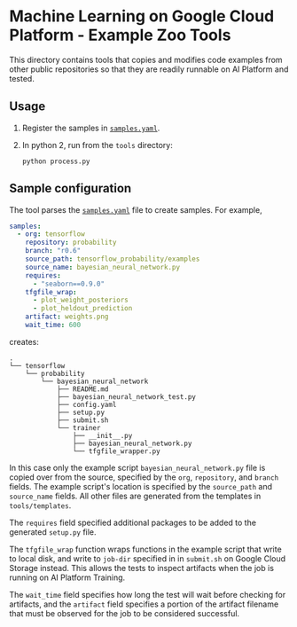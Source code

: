 # Machine Learning on Google Cloud Platform - Example Zoo Tools

This directory contains tools that copies and modifies code examples from other public repositories so that they are readily runnable on AI Platform and tested.

## Usage

1. Register the samples in [`samples.yaml`](samples.yaml).

1. In python 2, run from the `tools` directory:

	```
	python process.py
	```

## Sample configuration

The tool parses the [`samples.yaml`](samples.yaml) file to create samples.  For example,

```yaml
samples:
  - org: tensorflow
    repository: probability
    branch: "r0.6"
    source_path: tensorflow_probability/examples
    source_name: bayesian_neural_network.py
    requires:
      - "seaborn==0.9.0"
    tfgfile_wrap:
      - plot_weight_posteriors
      - plot_heldout_prediction
    artifact: weights.png
    wait_time: 600
```

creates:

```
.
└── tensorflow
    └── probability
        └── bayesian_neural_network
            ├── README.md
            ├── bayesian_neural_network_test.py
            ├── config.yaml
            ├── setup.py
            ├── submit.sh
            └── trainer
                ├── __init__.py
                ├── bayesian_neural_network.py
                └── tfgfile_wrapper.py
```

In this case only the example script `bayesian_neural_network.py` file is copied over from the source, specified by the `org`, `repository`, and `branch` fields.  The example script's location is specified by the `source_path` and `source_name` fields.  All other files are generated from the templates in `tools/templates`.

The `requires` field specified additional packages to be added to the generated `setup.py` file.

The `tfgfile_wrap` function wraps functions in the example script that write to local disk, and write to `job-dir` specified in in `submit.sh` on Google Cloud Storage instead.  This allows the tests to inspect artifacts when the job is running on AI Platform Training.

The `wait_time` field specifies how long the test will wait before checking for artifacts, and the `artifact` field specifies a portion of the artifact filename that must be observed for the job to be considered successful.
